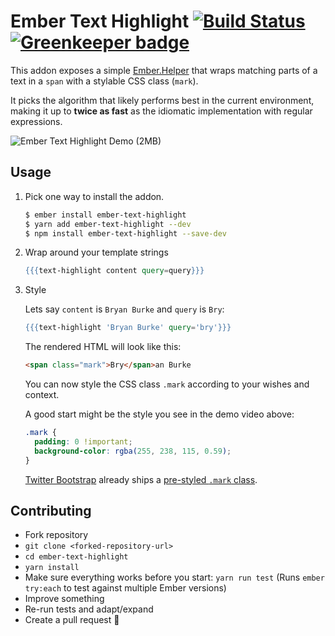 # Ember Text Highlight [![Build Status](https://travis-ci.org/konradjurk/ember-text-highlight.svg?branch=master)](https://travis-ci.org/konradjurk/ember-text-highlight) [![Greenkeeper badge](https://badges.greenkeeper.io/konradjurk/ember-text-highlight.svg)](https://greenkeeper.io/)

This addon exposes a simple <a href="https://emberjs.com/api/ember/2.17/classes/Helper" target="_blank">Ember.Helper</a> that wraps matching parts of a text in a `span` with a stylable CSS class (`mark`).

It picks the algorithm that likely performs best in the current environment, making it up to **twice as fast** as the idiomatic implementation with regular expressions.

![Ember Text Highlight Demo (2MB)](https://github.com/konradjurk/ember-text-highlight/raw/master/demo-ember-text-highlight.gif "Ember Text Highlight Demo")

## Usage

1. Pick one way to install the addon.

    ```bash
    $ ember install ember-text-highlight
    $ yarn add ember-text-highlight --dev
    $ npm install ember-text-highlight --save-dev
    ```

2. Wrap around your template strings
    ```handlebars
    {{{text-highlight content query=query}}}
    ```

3. Style

    Lets say `content` is `Bryan Burke` and `query` is `Bry`:

    ```handlebars
    {{{text-highlight 'Bryan Burke' query='bry'}}}
    ```

    The rendered HTML will look like this:
    
    ```html
    <span class="mark">Bry</span>an Burke
    ```

    You can now style the CSS class `.mark` according to your wishes and context.

    A good start might be the style you see in the demo video above:

    ```css
    .mark {
      padding: 0 !important;
      background-color: rgba(255, 238, 115, 0.59);
    }
    ```

    [Twitter Bootstrap](https://getbootstrap.com/) already ships a [pre-styled `.mark` class](https://v4-alpha.getbootstrap.com/content/typography/#inline-text-elements).

## Contributing

* Fork repository
* `git clone <forked-repository-url>`
* `cd ember-text-highlight`
* `yarn install`
* Make sure everything works before you start: `yarn run test` (Runs `ember try:each` to test against multiple Ember versions)
* Improve something
* Re-run tests and adapt/expand
* Create a pull request 🙌
